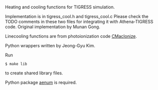 Heating and cooling functions for TIGRESS simulation.

Implementation is in tigress_cool.h and tigress_cool.c
Please check the TODO comments in these two files for integrating it with
Athena-TIGRESS code. Original implementation by Munan Gong. 

Linecooling functions are from photoionization code [CMacIonize](https://github.com/bwvdnbro/CMacIonize).

Python wrappers written by Jeong-Gyu Kim.

Run

`$ make lib`

to create shared library files.

Python package [aenum](https://pypi.org/project/aenum/) is required.
